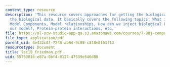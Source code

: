 ```yaml
---
content_type: resource
description: 'This resource covers approaches for getting the biological insight from
  the biological data. It basically covers the following topics: What is a model?,
  Model Components, Model relationships, How can we inject biological knowledge into
  our model?, Protein-protein interactions, etc.'
file: https://ol-ocw-studio-app-qa.s3.amazonaws.com/courses/7-90j-computational-functional-genomics-spring-2005/55753016e87a0bf4812447539e546d08_lec19_friedman.pdf
file_type: application/pdf
parent_uid: 8e422c8f-7248-ab9d-9c08-c848e8f61f13
resourcetype: Document
title: lec19_friedman.pdf
uid: 55753016-e87a-0bf4-8124-47539e546d08
---
```

